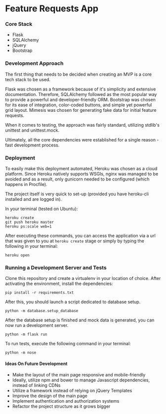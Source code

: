 # Feature Requests App
### Core Stack
* Flask
* SQLAlchemy
* jQuery
* Bootstrap
### Development Approach
The first thing that needs to be decided when creating an MVP is a core tech stack to be used.

Flask was chosen as a framework because of it's simplicity and extensive documentation. Therefore, SQLAlchemy followed as the most popular way to provide a powerful and developer-friendly ORM. Bootstrap was chosen for its ease of integration, color-coded buttons, and simple yet powerful grid layout. 
Mimesis was chosen for generating fake data for initial feature requests. 

When it comes to testing, the approach was fairly standard, utilizing stdlib's unittest and unittest.mock.      

Ultimately, all the core dependencies were established for a single reason - fast development process.


### Deployment
To easily make this deployment automated, Heroku was chosen as a cloud platform. Since Heroku natively supports WSGIs, nginx was managed to be avoided and as a result, only gunicorn needed to be configured (which happens in Procfile).  

The project itself is very quick to set-up (provided you have heroku-cli installed and are logged in).

In your terminal (tested on Ubuntu):
    
    heroku create
    git push heroku master
    heroku ps:scale web=1
      
After executing these commands, you can access the application via a url that was given to you at `heroku create` stage or simply by typing the following in your terminal:
    
    heroku open
    
### Running a Development Server and Tests
Clone this repository and create a virtualenv in your location of choice. After activating the environment, install the dependencies: 

    pip install -r requirements.txt
    
After this, you should launch a script dedicated to database setup.

    python -m database.setup_database

After the database setup is finished and mock data is generated, you can now run a development server.

    python -m flask run
    
To run tests, execute the following command in your terminal:

    python -m nose

#### Ideas On Future Development
* Make the layout of the main page responsive and mobile-friendly
* Ideally, utilize npm and bower to manage Javascript dependencies, instead of linking CDNs
* Utilize a framework instead of relying on jQuery Templates
* Improve the design of the main page
* Implement authentication and authorization systems
* Refactor the project structure as it grows bigger
